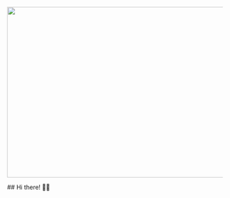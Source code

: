 <p align="center">
 <img  width="800" height="400"src="https://github.com/AnalystDaipayan/AnalystDaipayan/blob/main/Daipayan_Gif.gif">
</p>
## Hi there! 🙋‍♂️
